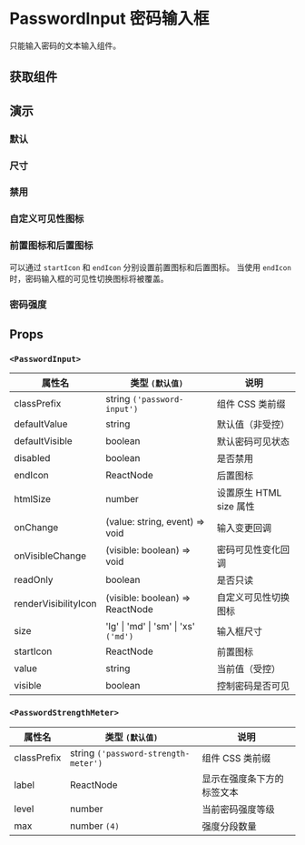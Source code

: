 # PasswordInput 密码输入框

只能输入密码的文本输入组件。

## 获取组件

<!--{include:<import-guide>}-->

## 演示

### 默认

<!--{include:`basic.md`}-->

### 尺寸

<!--{include:`size.md`}-->

### 禁用

<!--{include:`disabled.md`}-->

### 自定义可见性图标

<!--{include:`custom-icon.md`}-->

### 前置图标和后置图标

可以通过 `startIcon` 和 `endIcon` 分别设置前置图标和后置图标。
当使用 `endIcon` 时，密码输入框的可见性切换图标将被覆盖。

### 密码强度

<!--{include:`password-strength-meter.md`}-->

<!--{include:`icons.md`}-->

## Props

### `<PasswordInput>`

| 属性名               | 类型 `(默认值)`                       | 说明                    |
| -------------------- | ------------------------------------- | ----------------------- |
| classPrefix          | string `('password-input')`           | 组件 CSS 类前缀         |
| defaultValue         | string                                | 默认值（非受控）        |
| defaultVisible       | boolean                               | 默认密码可见状态        |
| disabled             | boolean                               | 是否禁用                |
| endIcon              | ReactNode                             | 后置图标                |
| htmlSize             | number                                | 设置原生 HTML size 属性 |
| onChange             | (value: string, event) => void        | 输入变更回调            |
| onVisibleChange      | (visible: boolean) => void            | 密码可见性变化回调      |
| readOnly             | boolean                               | 是否只读                |
| renderVisibilityIcon | (visible: boolean) => ReactNode       | 自定义可见性切换图标    |
| size                 | 'lg' \| 'md' \| 'sm' \| 'xs' `('md')` | 输入框尺寸              |
| startIcon            | ReactNode                             | 前置图标                |
| value                | string                                | 当前值（受控）          |
| visible              | boolean                               | 控制密码是否可见        |

### `<PasswordStrengthMeter>`

| 属性名      | 类型 `(默认值)`                      | 说明                       |
| ----------- | ------------------------------------ | -------------------------- |
| classPrefix | string `('password-strength-meter')` | 组件 CSS 类前缀            |
| label       | ReactNode                            | 显示在强度条下方的标签文本 |
| level       | number                               | 当前密码强度等级           |
| max         | number `(4)`                         | 强度分段数量               |
